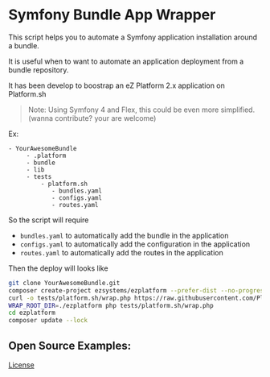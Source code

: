 # Symfony Bundle App Wrapper

This script helps you to automate a Symfony application installation around a
bundle.

It is useful when to want to automate an application deployment from a bundle
repository.

It has been develop to boostrap an eZ Platform 2.x application on Platform.sh

> Note: Using Symfony 4 and Flex, this could be even more simplified.
(wanna contribute? your are welcome)

Ex:

```
- YourAwesomeBundle
     - .platform
     - bundle
     - lib
     - tests
         - platform.sh
            - bundles.yaml
            - configs.yaml
            - routes.yaml
```

So the script will require

- `bundles.yaml` to automatically add the bundle in the application
- `configs.yaml` to automatically add the configuration in the application
- `routes.yaml` to automatically add the routes in the application

Then the deploy will looks like

```bash
git clone YourAwesomeBundle.git
composer create-project ezsystems/ezplatform --prefer-dist --no-progress --no-interaction --no-scripts
curl -o tests/platform.sh/wrap.php https://raw.githubusercontent.com/Plopix/symfony-bundle-app-wrapper/master/wrap-bundle.php
WRAP_ROOT_DIR=./ezplatform php tests/platform.sh/wrap.php
cd ezplatform
composer update --lock
```

Open Source Examples:
-

[License](LICENSE)
